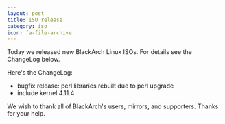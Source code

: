 ```yaml
---
layout: post
title: ISO release
category: iso
icon: fa-file-archive
---
```


Today we released new BlackArch Linux ISOs. For details see the ChangeLog below.

Here's the ChangeLog:

* bugfix release: perl libraries rebuilt due to perl upgrade
* include kernel 4.11.4


We wish to thank all of BlackArch's users, mirrors, and supporters. Thanks for your help.